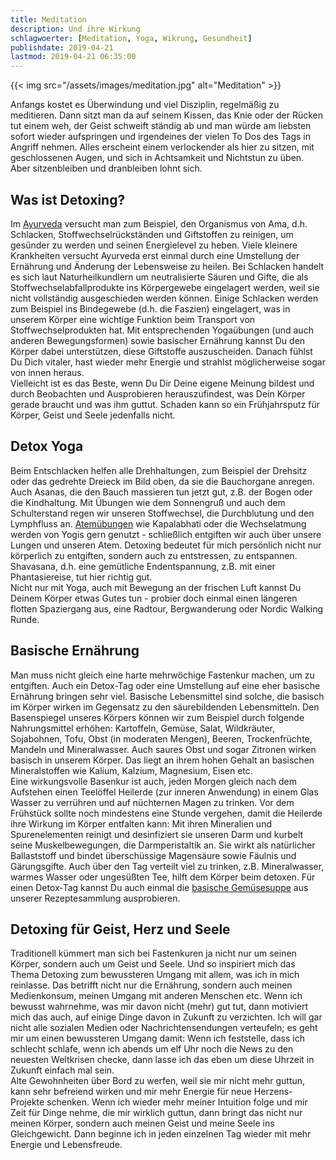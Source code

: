 ```yaml
---
title: Meditation
description: Und ihre Wirkung
schlagwoerter: [Meditation, Yoga, Wikrung, Gesundheit]
publishdate: 2019-04-21
lastmod: 2019-04-21 06:35:00
---
```


{{< img src="/assets/images/meditation.jpg" alt="Meditation" >}}

Anfangs kostet es Überwindung und viel Disziplin, regelmäßig zu meditieren. Dann sitzt man da auf seinem Kissen, das Knie oder der Rücken tut einem weh, der Geist schweift ständig ab und man würde am liebsten sofort wieder aufspringen und irgendeines der vielen To Dos des Tags in Angriff nehmen. Alles erscheint einem verlockender als hier zu sitzen, mit geschlossenen Augen, und sich in Achtsamkeit und Nichtstun zu üben. Aber sitzenbleiben und dranbleiben lohnt sich.

## Was ist Detoxing?

Im [Ayurveda][2] versucht man zum Beispiel, den Organismus von Ama, d.h. Schlacken, Stoffwechselrückständen und Giftstoffen zu reinigen, um gesünder zu werden und seinen Energielevel zu heben. Viele kleinere Krankheiten versucht Ayurveda erst einmal durch eine Umstellung der Ernährung und Änderung der Lebensweise zu heilen. Bei Schlacken handelt es sich laut Naturheilkundlern um neutralisierte Säuren und Gifte, die als Stoffwechselabfallprodukte ins Körpergewebe eingelagert werden, weil sie nicht vollständig  ausgeschieden werden können. Einige Schlacken werden zum Beispiel ins Bindegewebe (d.h. die Faszien) eingelagert, was in unserem Körper eine wichtige Funktion beim Transport von Stoffwechselprodukten hat. Mit entsprechenden Yogaübungen (und auch anderen Bewegungsformen) sowie basischer Ernährung kannst Du den Körper dabei unterstützen, diese Giftstoffe auszuscheiden. Danach fühlst Du Dich vitaler, hast wieder mehr Energie und strahlst möglicherweise sogar von innen heraus. <br/>
Vielleicht ist es das Beste, wenn Du Dir Deine eigene Meinung bildest und durch Beobachten und Ausprobieren herauszufindest, was Dein Körper gerade braucht und was ihm guttut. Schaden kann so ein Frühjahrsputz für Körper, Geist und Seele jedenfalls nicht.


## Detox Yoga

Beim Entschlacken helfen alle Drehhaltungen, zum Beispiel der Drehsitz oder das gedrehte Dreieck im Bild oben, da sie die Bauchorgane anregen. Auch Asanas, die den Bauch massieren tun jetzt gut, z.B. der Bogen oder die Kindhaltung. Mit Übungen wie dem Sonnengruß und auch dem Schulterstand regen wir unseren Stoffwechsel, die Durchblutung und den Lymphfluss an. [Atemübungen][3] wie Kapalabhati oder die Wechselatmung werden von Yogis gern genutzt - schließlich entgiften wir auch über unsere Lungen und unseren Atem. Detoxing bedeutet für mich persönlich nicht nur körperlich zu entgiften, sondern auch zu entstressen, zu entspannen. Shavasana, d.h. eine gemütliche Endentspannung, z.B. mit einer Phantasiereise, tut hier richtig gut. <br/>
Nicht nur mit Yoga, auch mit Bewegung an der frischen Luft kannst Du Deinem Körper etwas Gutes tun - probier doch einmal einen längeren flotten Spaziergang aus, eine Radtour, Bergwanderung oder Nordic Walking Runde.

## Basische Ernährung

Man muss nicht gleich eine harte mehrwöchige Fastenkur machen, um zu entgiften. Auch ein Detox-Tag oder eine Umstellung auf eine eher basische Ernährung bringen sehr viel. Basische Lebensmittel sind solche, die basisch im Körper wirken im Gegensatz zu den säurebildenden Lebensmitteln. Den Basenspiegel unseres Körpers können wir zum Beispiel durch folgende Nahrungsmittel erhöhen: Kartoffeln, Gemüse, Salat, Wildkräuter, Sojabohnen, Tofu, Obst (in moderaten Mengen), Beeren, Trockenfrüchte, Mandeln und Mineralwasser. Auch saures Obst und sogar Zitronen wirken basisch in unserem Körper. Das liegt an ihrem hohen Gehalt an basischen Mineralstoffen wie Kalium, Kalzium, Magnesium, Eisen etc. <br/>
Eine wirkungsvolle Basenkur ist auch, jeden Morgen gleich nach dem Aufstehen einen Teelöffel Heilerde (zur inneren Anwendung) in einem Glas Wasser zu verrühren und auf nüchternen Magen zu trinken. Vor dem Frühstück sollte noch mindestens eine Stunde vergehen, damit die Heilerde ihre Wirkung im Körper entfalten kann: Mit ihren Mineralien und Spurenelementen reinigt und desinfiziert sie unseren Darm und kurbelt seine Muskelbewegungen, die Darmperistaltik an. Sie wirkt als natürlicher Ballaststoff und bindet überschüssige Magensäure sowie Fäulnis und Gärungsgifte. Auch über den Tag verteilt viel zu trinken, z.B. Mineralwasser, warmes Wasser oder ungesüßten Tee, hilft dem Körper beim detoxen. Für einen Detox-Tag kannst Du auch einmal die [basische Gemüsesuppe][1] aus unserer Rezeptesammlung ausprobieren.


## Detoxing für Geist, Herz und Seele

Traditionell kümmert man sich bei Fastenkuren ja nicht nur um seinen Körper, sondern auch um Geist und Seele. Und so inspiriert mich das Thema Detoxing zum bewussteren Umgang mit allem, was ich in mich reinlasse. Das betrifft nicht nur die Ernährung, sondern auch meinen Medienkonsum, meinen Umgang mit anderen Menschen etc. Wenn ich bewusst wahrnehme, was mir davon nicht (mehr) gut tut, dann motiviert mich das auch, auf einige Dinge davon in Zukunft zu verzichten. Ich will gar nicht alle sozialen Medien oder Nachrichtensendungen verteufeln; es geht mir um einen bewussteren Umgang damit: Wenn ich feststelle, dass ich schlecht schlafe, wenn ich abends um elf Uhr noch die News zu den neuesten Weltkrisen checke, dann lasse ich das eben um diese Uhrzeit in Zukunft einfach mal sein. <br/>
Alte Gewohnheiten über Bord zu werfen, weil sie mir nicht mehr guttun, kann sehr befreiend wirken und mir mehr Energie für neue Herzens-Projekte schenken. Wenn ich wieder mehr meiner Intuition folge und mir Zeit für Dinge nehme, die mir wirklich guttun, dann bringt das nicht nur meinen Körper, sondern auch meinen Geist und meine Seele ins Gleichgewicht. Dann beginne ich in jeden einzelnen Tag wieder mit mehr Energie und Lebensfreude.



[1]: /rezepte/detoxsuppe
[2]: /artikel/2019/yoga-ayurveda/
[3]: /artikel/2019/pranayama/


